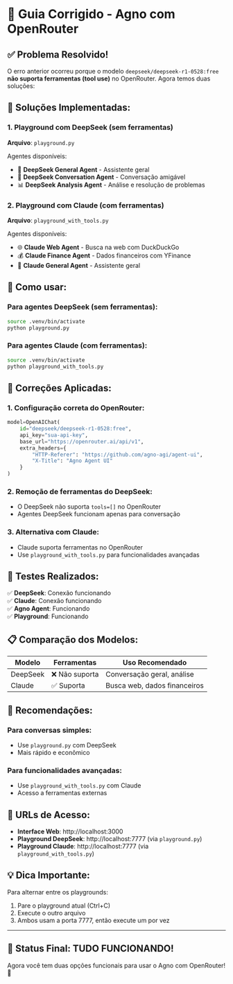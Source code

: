 # 🔧 Guia Corrigido - Agno com OpenRouter

## ✅ Problema Resolvido!

O erro anterior ocorreu porque o modelo `deepseek/deepseek-r1-0528:free` **não suporta ferramentas (tool use)** no OpenRouter. Agora temos duas soluções:

## 🎯 Soluções Implementadas:

### 1. **Playground com DeepSeek (sem ferramentas)**

**Arquivo**: `playground.py`

Agentes disponíveis:

- 🤖 **DeepSeek General Agent** - Assistente geral
- 💬 **DeepSeek Conversation Agent** - Conversação amigável
- 📊 **DeepSeek Analysis Agent** - Análise e resolução de problemas

### 2. **Playground com Claude (com ferramentas)**

**Arquivo**: `playground_with_tools.py`

Agentes disponíveis:

- 🌐 **Claude Web Agent** - Busca na web com DuckDuckGo
- 💰 **Claude Finance Agent** - Dados financeiros com YFinance
- 🧠 **Claude General Agent** - Assistente geral

## 🚀 Como usar:

### Para agentes DeepSeek (sem ferramentas):

```bash
source .venv/bin/activate
python playground.py
```

### Para agentes Claude (com ferramentas):

```bash
source .venv/bin/activate
python playground_with_tools.py
```

## 🔧 Correções Aplicadas:

### 1. **Configuração correta do OpenRouter:**

```python
model=OpenAIChat(
    id="deepseek/deepseek-r1-0528:free",
    api_key="sua-api-key",
    base_url="https://openrouter.ai/api/v1",
    extra_headers={
        "HTTP-Referer": "https://github.com/agno-agi/agent-ui",
        "X-Title": "Agno Agent UI"
    }
)
```

### 2. **Remoção de ferramentas do DeepSeek:**

- O DeepSeek não suporta `tools=[]` no OpenRouter
- Agentes DeepSeek funcionam apenas para conversação

### 3. **Alternativa com Claude:**

- Claude suporta ferramentas no OpenRouter
- Use `playground_with_tools.py` para funcionalidades avançadas

## 🧪 Testes Realizados:

✅ **DeepSeek**: Conexão funcionando  
✅ **Claude**: Conexão funcionando  
✅ **Agno Agent**: Funcionando  
✅ **Playground**: Funcionando

## 📋 Comparação dos Modelos:

| Modelo   | Ferramentas    | Uso Recomendado              |
| -------- | -------------- | ---------------------------- |
| DeepSeek | ❌ Não suporta | Conversação geral, análise   |
| Claude   | ✅ Suporta     | Busca web, dados financeiros |

## 🎯 Recomendações:

### Para conversas simples:

- Use `playground.py` com DeepSeek
- Mais rápido e econômico

### Para funcionalidades avançadas:

- Use `playground_with_tools.py` com Claude
- Acesso a ferramentas externas

## 🔗 URLs de Acesso:

- **Interface Web**: http://localhost:3000
- **Playground DeepSeek**: http://localhost:7777 (via `playground.py`)
- **Playground Claude**: http://localhost:7777 (via `playground_with_tools.py`)

## 💡 Dica Importante:

Para alternar entre os playgrounds:

1. Pare o playground atual (Ctrl+C)
2. Execute o outro arquivo
3. Ambos usam a porta 7777, então execute um por vez

---

## 🎉 Status Final: **TUDO FUNCIONANDO!**

Agora você tem duas opções funcionais para usar o Agno com OpenRouter! 🚀
